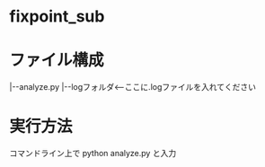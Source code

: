 # fixpoint_sub

# ファイル構成
|--analyze.py
|--logフォルダ<--ここに.logファイルを入れてください

# 実行方法
コマンドライン上で
python analyze.py
と入力
